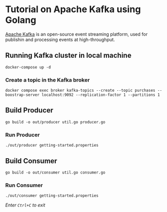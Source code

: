 # Tutorial on Apache Kafka using Golang

[Apache Kafka](https://kafka.apache.org/) is an open-source event streaming platform, used for publishin and processing events at high-throughput.

## Running Kafka cluster in local machine

```shell
docker-compose up -d
```

### Create a topic in the Kafka broker

```shell
docker compose exec broker kafka-topics --create --topic purchases --boostrap-server localhost:9092 --replication-factor 1 --partitions 1
```

## Build Producer

```shell
go build -o out/producer util.go producer.go
```

### Run Producer

```shell
./out/producer getting-started.properties
```

## Build Consumer

```shell
go build -o out/consumer util.go consumer.go
```

### Run Consumer

```shell
./out/consumer getting-started.properties
```

_Enter `Ctrl+C` to exit_
